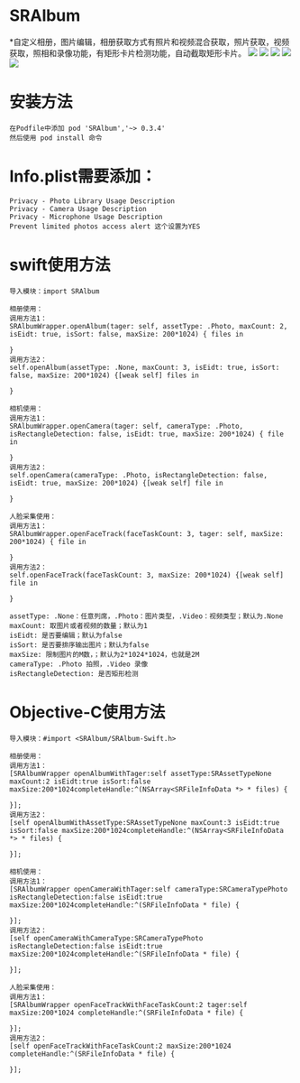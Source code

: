 # SRAlbum
*自定义相册，图片编辑，相册获取方式有照片和视频混合获取，照片获取，视频获取，照相和录像功能，有矩形卡片检测功能，自动截取矩形卡片。
![](IMG_0010.PNG)
![](IMG_0011.PNG)
![](IMG_0012.PNG)
![](IMG_0013.PNG)
![](IMG_0113.PNG)


# 安装方法
    在Podfile中添加 pod 'SRAlbum','~> 0.3.4'
    然后使用 pod install 命令
    
# Info.plist需要添加：
    Privacy - Photo Library Usage Description
    Privacy - Camera Usage Description
    Privacy - Microphone Usage Description
    Prevent limited photos access alert 这个设置为YES
    

# swift使用方法
    导入模块：import SRAlbum
    
    相册使用：
    调用方法1：
    SRAlbumWrapper.openAlbum(tager: self, assetType: .Photo, maxCount: 2, isEidt: true, isSort: false, maxSize: 200*1024) { files in
    
    }
    调用方法2：
    self.openAlbum(assetType: .None, maxCount: 3, isEidt: true, isSort: false, maxSize: 200*1024) {[weak self] files in
    
    }
    
    相机使用：
    调用方法1：
    SRAlbumWrapper.openCamera(tager: self, cameraType: .Photo, isRectangleDetection: false, isEidt: true, maxSize: 200*1024) { file in

    }
    调用方法2：
    self.openCamera(cameraType: .Photo, isRectangleDetection: false, isEidt: true, maxSize: 200*1024) {[weak self] file in
    
    }
    
    人脸采集使用：
    调用方法1：
    SRAlbumWrapper.openFaceTrack(faceTaskCount: 3, tager: self, maxSize: 200*1024) { file in

    }
    调用方法2：
    self.openFaceTrack(faceTaskCount: 3, maxSize: 200*1024) {[weak self] file in

    }
    
    assetType: .None：任意列席，.Photo：图片类型，.Video：视频类型；默认为.None
    maxCount: 取图片或者视频的数量；默认为1
    isEidt: 是否要编辑；默认为false
    isSort: 是否要排序输出图片；默认为false
    maxSize: 限制图片的M数，；默认为2*1024*1024，也就是2M
    cameraType: .Photo 拍照，.Video 录像
    isRectangleDetection: 是否矩形检测
    
    
# Objective-C使用方法
    导入模块：#import <SRAlbum/SRAlbum-Swift.h>
    
    相册使用：
    调用方法1：
    [SRAlbumWrapper openAlbumWithTager:self assetType:SRAssetTypeNone maxCount:2 isEidt:true isSort:false maxSize:200*1024completeHandle:^(NSArray<SRFileInfoData *> * files) {

    }];
    调用方法2：
    [self openAlbumWithAssetType:SRAssetTypeNone maxCount:3 isEidt:true isSort:false maxSize:200*1024completeHandle:^(NSArray<SRFileInfoData *> * files) {

    }];
    
    相机使用：
    调用方法1：
    [SRAlbumWrapper openCameraWithTager:self cameraType:SRCameraTypePhoto isRectangleDetection:false isEidt:true maxSize:200*1024completeHandle:^(SRFileInfoData * file) {

    }];
    调用方法2：
    [self openCameraWithCameraType:SRCameraTypePhoto isRectangleDetection:false isEidt:true maxSize:200*1024completeHandle:^(SRFileInfoData * file) {

    }];
    
    人脸采集使用：
    调用方法1：
    [SRAlbumWrapper openFaceTrackWithFaceTaskCount:2 tager:self maxSize:200*1024 completeHandle:^(SRFileInfoData * file) {

    }];
    调用方法2：
    [self openFaceTrackWithFaceTaskCount:2 maxSize:200*1024 completeHandle:^(SRFileInfoData * file) {
    
    }];
